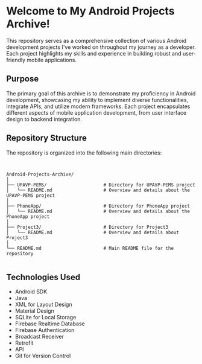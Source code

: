 # Welcome to My Android Projects Archive!

This repository serves as a comprehensive collection of various Android development projects I've worked on throughout my journey as a developer. Each project highlights my skills and experience in building robust and user-friendly mobile applications.

## Purpose

The primary goal of this archive is to demonstrate my proficiency in Android development, showcasing my ability to implement diverse functionalities, integrate APIs, and utilize modern frameworks. Each project encapsulates different aspects of mobile application development, from user interface design to backend integration.

## Repository Structure

The repository is organized into the following main directories:


```plaintext


Android-Projects-Archive/
│
├── UPAVP-PEMS/                     # Directory for UPAVP-PEMS project
│   └── README.md                   # Overview and details about the UPAVP-PEMS project
│
├── PhoneApp/                       # Directory for PhoneApp project
│   └── README.md                   # Overview and details about the PhoneApp project
│
├── Project3/                       # Directory for Project3
│   └── README.md                   # Overview and details about Project3
│
└── README.md                       # Main README file for the repository


```


## Technologies Used

- Android SDK
- Java
- XML for Layout Design
- Material Design
- SQLite for Local Storage
- Firebase Realtime Database
- Firebase Authentication
- Broadcast Receiver
- Retrofit
- API
- Git for Version Control



